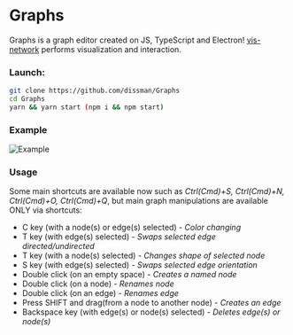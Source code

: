 # Graphs


Graphs is a graph editor created on JS, TypeScript and Electron!
[vis-network](https://github.com/visjs/vis-network) performs visualization and interaction.
### Launch:
```sh
git clone https://github.com/dissman/Graphs
cd Graphs
yarn && yarn start (npm i && npm start)
```
### Example
![Example](https://i.imgur.com/3km0xNf.png)

### Usage
Some main shortcuts are available now such as *Ctrl(Cmd)+S, Ctrl(Cmd)+N, Ctrl(Cmd)+O, Ctrl(Cmd)+Q*, but main graph manipulations are available ONLY via shortcuts:
- C key (with a node(s) or edge(s) selected) - *Color changing*
- T key (with edge(s) selected) - *Swaps selected edge directed/undirected*
- T key (with a node(s) selected) - *Changes shape of selected node*
- S key (with edge(s) selected) - *Swaps selected edge orientation*
- Double click (on an empty space) - *Creates a named node*
- Double click (on a node) - *Renames node*
- Double click (on an edge) - *Renames edge*
- Press SHIFT and drag(from a node to another node) - *Creates an edge*
- Backspace key (with edge(s) or node(s) selected) - *Deletes edge(s) or node(s)*

